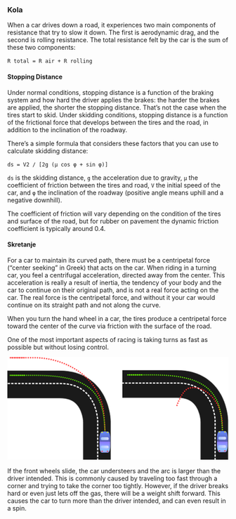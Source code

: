 ### Kola

When a car drives down a road, it experiences two main components of resistance that try to slow it down. The first is aerodynamic drag, and the second is rolling resistance. The total resistance felt by the car is the sum of these two components:
```
R total = R air + R rolling
```

#### Stopping Distance

Under normal conditions, stopping distance is a function of the braking system and how hard the driver applies the brakes: the harder the brakes are applied, the shorter the stopping distance. That’s not the case when the tires start to skid. Under skidding conditions, stopping distance is a function of the frictional force that develops between the tires and the road, in addition to the inclination of the roadway.

There’s a simple formula that considers these factors that you can use to calculate skidding distance:
```
ds = V2 / [2g (μ cos φ + sin φ)]
```

`ds` is the skidding distance, `g` the acceleration due to gravity, `μ` the coefficient of friction between the tires and road, `V` the initial speed of the car, and `φ` the inclination of the roadway (positive angle means uphill and a negative downhill).

The coefficient of friction will vary depending on the condition of the tires and surface of the road, but for rubber on pavement the dynamic friction coefficient is typically around 0.4.

#### Skretanje

For a car to maintain its curved path, there must be a centripetal force (“center seeking” in Greek) that acts on the car. When riding in a turning car, you feel a centrifugal acceleration, directed away from the center. This acceleration is really a result of inertia, the tendency of your body and the car to continue on their original path, and is not a real force acting on the car. The real force is the centripetal force, and without it your car would continue on its straight path and not along the curve.

When you turn the hand wheel in a car, the tires produce a centripetal force toward the center of the curve via friction with the surface of the road.

One of the most important aspects of racing is taking turns as fast as possible but without losing control.

![skretanje-kola](slike/skretanje-kola.png)

If the front wheels slide, the car understeers and the arc is larger than the driver intended. This is commonly caused by traveling too fast through a corner and trying to take the corner too tightly. However, if the driver breaks hard or even just lets off the gas, there will be a weight shift forward. This causes the car to turn more than the driver intended, and can even result in a spin.
